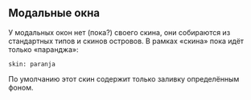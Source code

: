 ---
---

## Модальные окна

У модальных окон нет (пока?) своего скина, они собираются из стандартных типов и скинов островов. В рамках «скина» пока идёт только «паранджа»:

    skin: paranja

По умолчанию этот скин содержит только заливку определённым фоном.
